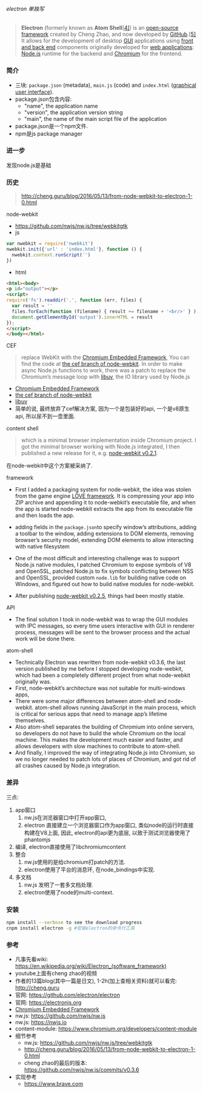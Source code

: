 ###### electron 单独写

> **Electron** (formerly known as **Atom Shell**[[4\]](https://en.wikipedia.org/wiki/Electron_(software_framework)#cite_note-4)) is an [open-source](https://en.wikipedia.org/wiki/Open-source) [framework](https://en.wikipedia.org/wiki/Software_framework) created by Cheng Zhao, and now developed by [GitHub](https://en.wikipedia.org/wiki/GitHub).[[5\]](https://en.wikipedia.org/wiki/Electron_(software_framework)#cite_note-5) It allows for the development of desktop [GUI](https://en.wikipedia.org/wiki/GUI) applications using [front and back end](https://en.wikipedia.org/wiki/Front_and_back_end) components originally developed for [web applications](https://en.wikipedia.org/wiki/Web_application): [Node.js](https://en.wikipedia.org/wiki/Node.js) runtime for the backend and [Chromium](https://en.wikipedia.org/wiki/Chromium_(web_browser)) for the frontend.





### 简介

- 三块: `package.json` (metadata), `main.js` (code) and `index.html` ([graphical user interface](https://en.wikipedia.org/wiki/Graphical_user_interface)).
- package.json包含内容: 
  - "name", the application name
  - "version", the application version string
  - "main", the name of the main script file of the application
- package.json是一个npm文件.
- npm是js package manager 

### 进一步

发现node.js是基础



### 历史

> http://cheng.guru/blog/2016/05/13/from-node-webkit-to-electron-1-0.html

node-webkit

-  https://github.com/nwjs/nw.js/tree/webkitgtk
-  js

```javascript
var nwebkit = require('nwebkit')
nwebkit.init({'url' : 'index.html'}, function () {
  nwebkit.context.runScript('')
})
```

- html

```html
<html><body>
<p id="output"></p>
<script>
require('fs').readdir('.', function (err, files) {
  var result = ''
  files.forEach(function (filename) { result += filename + '<br/>' } )
  document.getElementById('output').innerHTML = result
});
</script>
</body></html>
```

CEF

> replace WebKit with the [Chromium Embedded Framework](https://bitbucket.org/chromiumembedded/cef), You can find the code at [the cef branch of node-webkit](https://github.com/nwjs/nw.js/tree/cef). In order to make async Node.js functions to work, there was a patch to replace the Chromium’s message loop with [libuv](https://github.com/joyent/libuv), the IO library used by Node.js

- [Chromium Embedded Framework](https://bitbucket.org/chromiumembedded/cef)
- [the cef branch of node-webkit](https://github.com/nwjs/nw.js/tree/cef)
- [libuv](https://github.com/joyent/libuv)
- 简单的说, 最终放弃了cef解决方案, 因为一个是包装好的api, 一个是v8原生api, 所以尿不到一壶里面.

content shell

> which is a minimal browser implementation inside Chromium project. I got the minimal browser working with Node.js integrated, I then published a new release for it, e.g. [node-webkit v0.2.1](https://github.com/nwjs/nw.js/tree/v0.2.1).

在node-webkit中这个方案被采纳了. 

framework

- First I added a packaging system for node-webkit, the idea was stolen from the game engine [LÖVE framework](https://love2d.org/). It is compressing your app into ZIP archive and appending it to node-webkit’s executable file, and when the app is started node-webkit extracts the app from its executable file and then loads the app.


- adding fields in the `package.json`to specify window’s attributions, adding a toolbar to the window, adding extensions to DOM elements, removing browser’s security model, extending DOM elements to allow interacting with native filesystem
- One of the most difficult and interesting challenge was to support Node.js native modules, I patched Chromium to expose symbols of V8 and OpenSSL, patched Node.js to fix symbols conflicting between NSS and OpenSSL, provided custom `node.lib` for building native code on Windows, and figured out how to build native modules for node-webkit.
- After publishing [node-webkit v0.2.5](https://github.com/nwjs/nw.js/commits/v0.2.5), things had been mostly stable.

API

- The final solution I took in node-webkit was to wrap the GUI modules with IPC messages, so every time users interactive with GUI in renderer process, messages will be sent to the browser process and the actual work will be done there.

atom-shell

-  Technically Electron was rewritten from node-webkit v0.3.6, the last version published by me before I stopped developing node-webkit, which had been a completely different project from what node-webkit originally was.
-  First, node-webkit’s architecture was not suitable for multi-windows apps,
-  There were some major differences between atom-shell and node-webkit. atom-shell allows running JavaScript in the main process, which is critical for serious apps that need to manage app’s lifetime themselves.
-  Also atom-shell separates the building of Chromium into online servers, so developers do not have to build the whole Chromium on the local machine. This makes the development much easier and faster, and allows developers with slow machines to contribute to atom-shell.
-  And finally, I improved the way of integrating Node.js into Chromium, so we no longer needed to patch lots of places of Chromium, and got rid of all crashes caused by Node.js integration.

### 差异

三点:

1. app窗口
   1. nw.js在浏览器窗口中打开app窗口, 
   2. electron 直接建立一个浏览器窗口作为app窗口, 类似node的运行时直接构建在V8上面, 因此, electron的api更为底层, 以致于测试浏览器使用了phantomjs
2. 编译, electron直接使用了libchromiumcontent
3. 整合
   1. nw.js使用的是给chromium打patch的方法.
   2. electron使用了平台的消息环, 在node_bindings中实现.
4. 多文档
   1. nw.js 发明了一套多文档处理.
   2. electron使用了node的multi-context.

### 安装

```sh
npm install --verbose to see the download progress
cnpm install electron -g #安装electron的命令行工具
```



### 参考

- 凡事先看wiki: https://en.wikipedia.org/wiki/Electron_(software_framework)
- youtube上面有cheng zhao的视频
- 作者的13篇blog(其中一篇是日文), 1-2h(加上查相关资料)就可以看完: http://cheng.guru
- 官网: https://github.com/electron/electron
- 官网: https://electronjs.org
- [Chromium Embedded Framework](https://bitbucket.org/chromiumembedded/cef)
- nw.js: https://github.com/nwjs/nw.js
- nw.js: https://nwjs.io
- content-module: https://www.chromium.org/developers/content-module
- 细节参考
  - nw.js: https://github.com/nwjs/nw.js/tree/webkitgtk
  - http://cheng.guru/blog/2016/05/13/from-node-webkit-to-electron-1-0.html
  - cheng zhao的最后的版本: https://github.com/nwjs/nw.js/commits/v0.3.6
- 实现参考
  - https://www.brave.com
